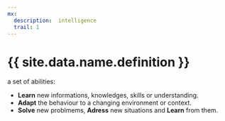 ```yaml
---
mx:
  description:  intelligence
  trail: 1
---
```



# {{ site.data.name.definition }}
a set of abilities:
- **Learn** new informations, knowledges, skills or understanding.
- **Adapt** the behaviour to a changing environment or context.
- **Solve** new problmems, **Adress** new situations and **Learn** from them.

